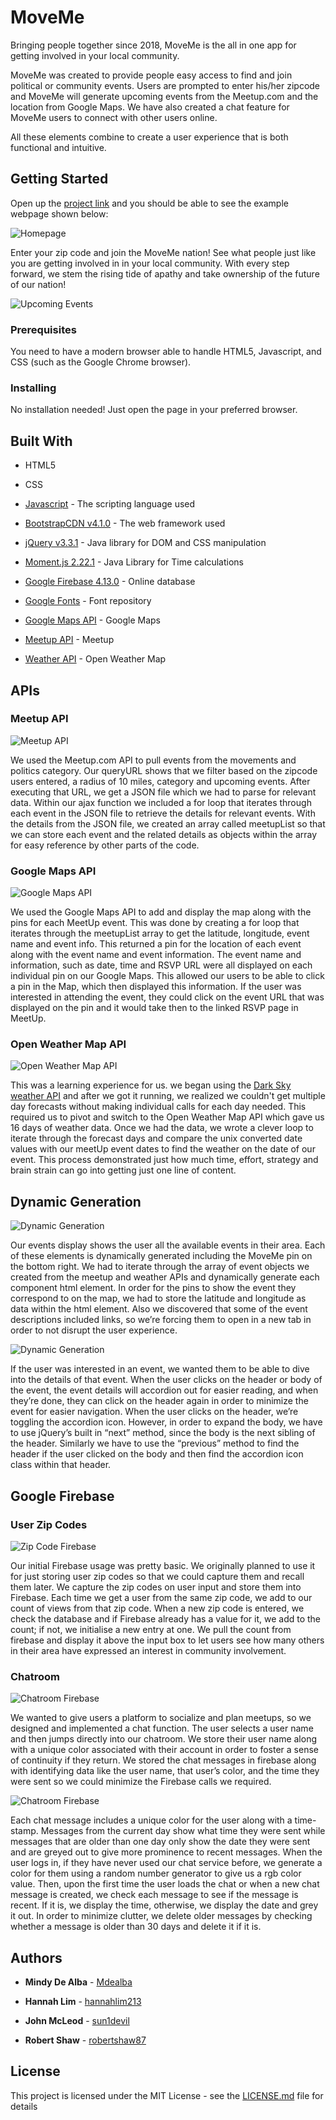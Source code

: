 # MoveMe
Bringing people together since 2018, MoveMe is the all in one app for getting involved in your local community.

MoveMe was created to provide people easy access to find and join political or community events. Users are prompted to enter his/her zipcode and MoveMe will generate upcoming events from the Meetup.com and the location from Google Maps. We have also created a chat feature for MoveMe users to connect with other users online.

All these elements combine to create a user experience that is both functional and intuitive.

## Getting Started

Open up the [project link](https://sun1devil.github.io/MoveMe/) and you should be able to see the example webpage shown below:

![Homepage](assets/images/home-page.png)

Enter your zip code and join the MoveMe nation! See what people just like you are getting involved in in your local community. With every step forward, we stem the rising tide of apathy and take ownership of the future of our nation!

![Upcoming Events](assets/images/upcoming-events.PNG "MoveMe Upcoming Events Results")

### Prerequisites

You need to have a modern browser able to handle HTML5, Javascript, and CSS (such as the Google Chrome browser).

### Installing

No installation needed! Just open the page in your preferred browser.

## Built With

* HTML5

* CSS

* [Javascript](https://www.javascript.com/) - The scripting language used

* [BootstrapCDN v4.1.0](https://getbootstrap.com/docs/4.1/getting-started/introduction/) - The web framework used

* [jQuery v3.3.1](http://jquery.com/) - Java library for DOM and CSS manipulation

* [Moment.js 2.22.1](https://momentjs.com/) - Java Library for Time calculations

* [Google Firebase 4.13.0](https://firebase.google.com/) - Online database

* [Google Fonts](https://fonts.google.com/) - Font repository

* [Google Maps API](https://developers.google.com/maps/documentation/) - Google Maps

* [Meetup API](https://www.meetup.com/meetup_api/) - Meetup

* [Weather API](https://openweathermap.org/api) - Open Weather Map

## APIs

### Meetup API

![Meetup API](assets/images/MeetUp-API.gif)

We used the Meetup.com API to pull events from the movements and politics category. Our queryURL shows that we filter based on the zipcode users entered, a radius of 10 miles, category and upcoming events. After executing that URL, we get a JSON file which we had to parse for relevant data. Within our ajax function we included a for loop that iterates through each event in the JSON file to retrieve the details for relevant events. With the details from the JSON file, we created an array called meetupList so that we can store each event and the related details as objects within the array for easy reference by other parts of the code.

### Google Maps API

![Google Maps API](assets/images/GoogleMaps-API.gif)

We used the Google Maps API to add and display the map along with the pins for each MeetUp event. This was done by creating a for loop that iterates through the meetupList array to get the latitude, longitude, event name and event info. This returned a pin for the location of each event along with the event name and event information. The event name and information, such as date, time and RSVP URL were all displayed on each individual pin on our Google Maps. This allowed our users to be able to click a pin in the Map, which then displayed this information. If the user was interested in attending the event, they could click on the event URL that was displayed on the pin and it would take then to the linked RSVP page in MeetUp.

### Open Weather Map API

![Open Weather Map API](assets/images/OpenWeatherMap-API.gif)

This was a learning experience for us. we began using the [Dark Sky weather API](https://darksky.net/dev) and after we got it running, we realized we couldn't get multiple day forecasts without making individual calls for each day needed. This required us to pivot and switch to the Open Weather Map API which gave us 16 days of weather data. Once we had the data, we wrote a clever loop to iterate through the forecast days and compare the unix converted date values with our meetUp event dates to find the weather on the date of our event. This process demonstrated just how much time, effort, strategy and brain strain can go into getting just one line of content.

## Dynamic Generation

![Dynamic Generation](assets/images/DynamicGeneration-1.gif)

Our events display  shows the user all the available events in their area. Each of these elements is dynamically generated including the MoveMe pin on the bottom right. We had to iterate through the array of event objects we created from the meetup and weather APIs and dynamically generate each component html element. In order for the pins to show the event they correspond to on the map, we had to store the latitude and longitude as data within the html element. Also we discovered that some of the event descriptions included links, so we’re forcing them to open in a new tab in order to not disrupt the user experience.

![Dynamic Generation](assets/images/DynamicGeneration-2.gif)

If the user was interested in an event, we wanted them to be able to dive into the details of that event. When the user clicks on the header or body of the event, the event details will accordion out for easier reading, and when they’re done, they can click on the header again in order to minimize the event for easier navigation. When the user clicks on the header, we’re toggling the accordion icon. However, in order to expand the body, we have to use jQuery’s built in “next” method, since the body is the next sibling of the header. Similarly we have to use the “previous” method to find the header if the user clicked on the body and then find the accordion icon class within that header.

## Google Firebase

### User Zip Codes

![Zip Code Firebase](assets/images/ZipCode-Firebase.gif)

Our initial Firebase usage was pretty basic. We originally planned to use it for just storing user zip codes so that we could capture them and recall them later. We capture the zip codes on user input and store them into Firebase. Each time we get a user from the same zip code, we add to our count of views from that zip code. When a new zip code is entered, we check the database and if Firebase already has a value for it, we add to the count; if not, we initialise a new entry at one. We pull the count from firebase and display it above the input box to let users see how many others in their area have expressed an interest in community involvement.

### Chatroom

![Chatroom Firebase](assets/images/Chatroom-Firebase-1.gif)

We wanted to give users a platform to socialize and plan meetups, so we designed and implemented a chat function. The user selects a user name and then jumps directly into our chatroom. We store their user name along with a unique color associated with their account in order to foster a sense of continuity if they return. We stored the chat messages in firebase along with identifying data like the user name, that user’s color, and the time they were sent so we could minimize the Firebase calls we required.

![Chatroom Firebase](assets/images/Chatroom-Firebase-2.gif)

Each chat message includes a unique color for the user along with a time-stamp. Messages from the current day show what time they were sent while messages that are older than one day only show the date they were sent and are greyed out to give more prominence to recent messages. When the user logs in, if they have never used our chat service before, we generate a color for them using a random number generator to give us a rgb color value. Then, upon the first time the user loads the chat or when a new chat message is created, we check each message to see if the message is recent. If it is, we display the time, otherwise, we display the date and grey it out. In order to minimize clutter, we delete older messages by checking whether a message is older than 30 days and delete it if it is.





## Authors

* **Mindy De Alba**  - [Mdealba](https://github.com/Mdealba)

* **Hannah Lim** - [hannahlim213](https://github.com/hannahlim213)

* **John McLeod**  - [sun1devil](https://github.com/sun1devil)

* **Robert Shaw**  - [robertshaw87](https://github.com/robertshaw87)

## License

This project is licensed under the MIT License - see the [LICENSE.md](LICENSE.md) file for details

